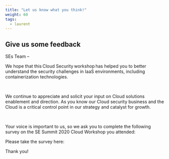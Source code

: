 ```yaml
---
title: "Let us know what you think!"
weight: 60
tags:
  - laurent
---
```


## Give us some feedback

SEs Team –  


We hope that this Cloud Security workshop has helped you to better understand the security challenges in IaaS environments, including containerization technologies. 

  

We continue to appreciate and solicit your input on Cloud solutions enablement and direction. As you know our Cloud security business and the Cloud is a critical control point in our strategy and catalyst for growth. 

  

Your voice is important to us, so we ask you to complete the following survey on the SE Summit 2020 Cloud Workshop you attended: 

Please take the survey here:

<div width="100%">
<script>(function(t,e,s,n){var o,a,c;t.SMCX=t.SMCX||[],e.getElementById(n)||(o=e.getElementsByTagName(s),a=o[o.length-1],c=e.createElement(s),c.type="text/javascript",c.async=!0,c.id=n,c.src=["https:"===location.protocol?"https://":"http://","widget.surveymonkey.com/collect/website/js/tRaiETqnLgj758hTBazgd3l5quHMqTNHHqqwJzbJnYhH_2Bpzkk_2BjOZvRSF3OIrcAH.js"].join(""),a.parentNode.insertBefore(c,a))})(window,document,"script","smcx-sdk");</script>
</div>

Thank you! 
